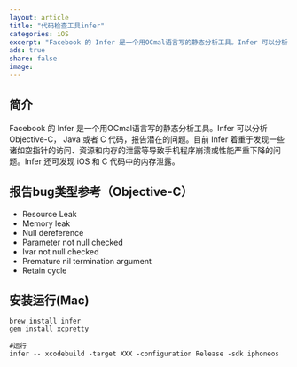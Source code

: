 ```yaml
---
layout: article
title: "代码检查工具infer"
categories: iOS
excerpt: "Facebook 的 Infer 是一个用OCmal语言写的静态分析工具。Infer 可以分析 Objective-C， Java 或者 C 代码，报告潜在的问题"
ads: true
share: false
image:
---
```


## 简介

Facebook 的 Infer 是一个用OCmal语言写的静态分析工具。Infer 可以分析 Objective-C， Java 或者 C 代码，报告潜在的问题。目前 Infer 着重于发现一些诸如空指针的访问、资源和内存的泄露等导致手机程序崩溃或性能严重下降的问题。Infer 还可发现 iOS 和 C 代码中的内存泄露。

## 报告bug类型参考（Objective-C）

* Resource Leak
* Memory leak
* Null dereference
* Parameter not null checked
* Ivar not null checked
* Premature nil termination argument
* Retain cycle

## 安装运行(Mac)

```
brew install infer
gem install xcpretty

#运行
infer -- xcodebuild -target XXX -configuration Release -sdk iphoneos
```
